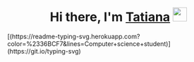 <h1 align="center">Hi there, I'm <a href="https://korzuk.com/" target="_blank">Tatiana</a> 
<img src="https://github.com/blackcater/blackcater/raw/main/images/Hi.gif" height="32"/></h1> 
[(https://readme-typing-svg.herokuapp.com?color=%2336BCF7&lines=Computer+science+student)](https://git.io/typing-svg)

<!--
**Korzyukova/Korzyukova** is a ✨ _special_ ✨ repository because its `README.md` (this file) appears on your GitHub profile.

Here are some ideas to get you started:

- 🔭 I’m currently working on ...
- 🌱 I’m currently learning ...
- 👯 I’m looking to collaborate on ...
- 🤔 I’m looking for help with ...
- 💬 Ask me about ...
- 📫 How to reach me: ...
- 😄 Pronouns: ...
- ⚡ Fun fact: ...
-->
